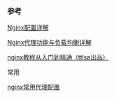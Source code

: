 

### 参考

[Nginx配置详解](https://www.cnblogs.com/knowledgesea/p/5175711.html)

[Nginx代理功能与负载均衡详解](https://www.cnblogs.com/knowledgesea/p/5199046.html)

[nginx教程从入门到精通（ttlsa出品）](http://www.ttlsa.com/nginx/nginx-tutorial-from-entry-to-the-master-ttlsa/)



常用

[nginx常用代理配置 ](https://www.cnblogs.com/fanzhidongyzby/p/5194895.html)



